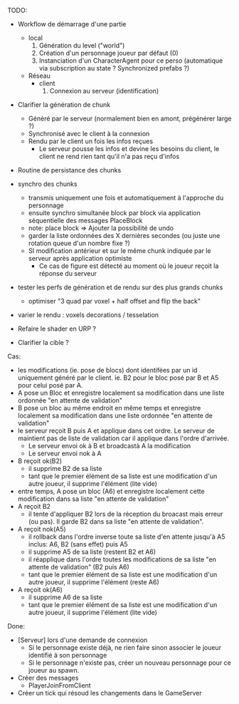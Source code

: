 TODO:
- Workflow de démarrage d'une partie
  - local
    1. Génération du level ("world")
    2. Création d'un personnage joueur par défaut (0)
    3. Instanciation d'un CharacterAgent pour ce perso (automatique via subscription au state ? Synchronized prefabs ?)
  - Réseau
    - client
      1. Connexion au serveur (identification)

- Clarifier la génération de chunk
    - Généré par le serveur (normalement bien en amont, prégénérer large ?)
    - Synchronisé avec le client à la connexion
    - Rendu par le client un fois les infos reçues
      - Le serveur pousse les infos et devine les besoins du client, le client ne rend rien tant qu'il n'a pas reçu d'infos


- Routine de persistance des chunks
- synchro des chunks
  - transmis uniquement une fois et automatiquement à l'approche du personnage
  - ensuite synchro simultanée block par block via application séquentielle des messages PlaceBlock
  - note: place block => Ajouter la possibilité de undo
  - garder la liste ordonnées des X dernières secondes (ou juste une rotation queue d'un nombre fixe ?)
  - SI modification antérieur et sur le même chunk indiquée par le serveur après application optimiste
    - Ce cas de figure est détecté au moment où le joueur reçoit la réponse du serveur

- tester les perfs de génération et de rendu sur des plus grands chunks
  - optimiser "3 quad par voxel + half offset and flip the back"

- varier le rendu : voxels decorations / tesselation
- Refaire le shader en URP ?
- Clarifier la cible ?

Cas:
- les modifications (ie. pose de blocs) dont identifées par un id uniquement généré par le client. ie. B2 pour le bloc posé par B et A5 pour celui posé par A.
- A pose un Bloc et enregistre localement sa modification dans une liste ordonnée "en attente de validation"
- B pose un bloc au même endroit en même temps et enregistre localement sa modification dans une liste ordonnée "en attente de validation"
- le serveur reçoit B puis A et applique dans cet ordre. Le serveur de maintient pas de liste de validation car il applique dans l'ordre d'arrivée.
  - Le serveur envoi ok à B et broadcastà A la modification
  - Le serveur envoi nok à A
- B reçoit ok(B2)
  - il supprime B2 de sa liste
  - tant que le premier élément de sa liste est une modification d'un autre joueur, il supprime l'élément (lite vide)
- entre temps, A pose un bloc (A6) et enregistre localement cette modification dans sa liste "en attente de validation"
- A reçoit B2
  - il tente d'appliquer B2 lors de la réception du broacast mais erreur (ou pas). Il garde B2 dans sa liste "en attente de validation".
- A reçoit nok(A5)
  - il rollback dans l'ordre inverse toute sa liste d'en attente jusqu'à A5 inclus: A6, B2 (sans effet) puis A5
  - il supprime A5 de sa liste (restent B2 et A6)
  - il réapplique dans l'ordre toutes les modifications de sa liste "en attente de validation" (B2 puis A6)
  - tant que le premier élément de sa liste est une modification d'un autre joueur, il supprime l'élément (reste A6)
- A reçoit ok(A6)
  - il supprime A6 de sa liste
  - tant que le premier élément de sa liste est une modification d'un autre joueur, il supprime l'élément (lite vide)

Done:
- [Serveur] lors d'une demande de connexion
  - Si le personnage existe déjà, ne rien faire sinon associer le joueur identifié à son personnage
  - Si le personnage n'existe pas, créer un nouveau personnage pour ce joueur au spawn.
- Créer des messages
  - PlayerJoinFromClient
- Créer un tick qui résoud les changements dans le GameServer